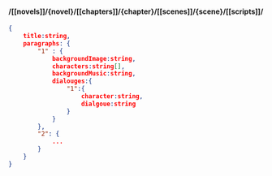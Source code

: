 #### /[[novels]]/{novel}/[[chapters]]/{chapter}/[[scenes]]/{scene}/[[scripts]]/
```json
{
	title:string,
	paragraphs: {
		"1" : {
			backgroundImage:string,
			characters:string[],
			backgroundMusic:string,
			dialouges:{
				"1":{
					character:string,
					dialgoue:string
				}
			}
		},
		"2": {
			...
		}
	}
}
```